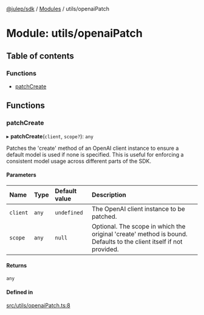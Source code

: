 [@julep/sdk](../README.md) / [Modules](../modules.md) / utils/openaiPatch

# Module: utils/openaiPatch

## Table of contents

### Functions

- [patchCreate](utils_openaiPatch.md#patchcreate)

## Functions

### patchCreate

▸ **patchCreate**(`client`, `scope?`): `any`

Patches the 'create' method of an OpenAI client instance to ensure a default model is used if none is specified.
This is useful for enforcing a consistent model usage across different parts of the SDK.

#### Parameters

| Name | Type | Default value | Description |
| :------ | :------ | :------ | :------ |
| `client` | `any` | `undefined` | The OpenAI client instance to be patched. |
| `scope` | `any` | `null` | Optional. The scope in which the original 'create' method is bound. Defaults to the client itself if not provided. |

#### Returns

`any`

#### Defined in

[src/utils/openaiPatch.ts:8](https://github.com/julep-ai/julep/blob/1c4c1967f7b8003a1541a793b342b995fe790db8/sdks/ts/src/utils/openaiPatch.ts#L8)
